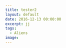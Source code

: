 ```yaml
---
title: tester2
layout: default
date: 2016-12-13 00:00:00
excerpt: jj
tags:
  - Aliens
image:
---
```



